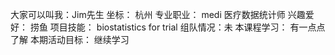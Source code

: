 大家可以叫我：Jim先生
坐标：  杭州
专业职业：  medi 医疗数据统计师
兴趣爱好：  捞鱼
项目技能：  biostatistics  for trial
组队情况：未
本课程学习： 有一点点了解
本期活动目标： 继续学习 